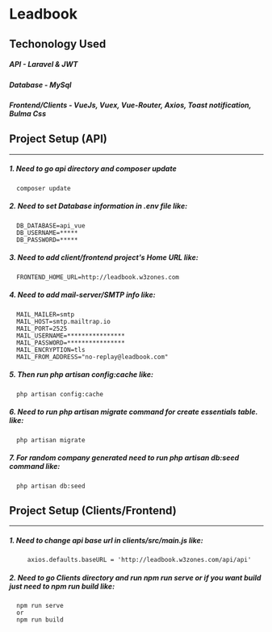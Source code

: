 # Leadbook
## Techonology Used
##### API - Laravel & JWT 
##### Database - MySql
##### Frontend/Clients - VueJs, Vuex, Vue-Router, Axios, Toast notification, Bulma Css 


## Project Setup (API)
--------------------------------------------------------------------------
##### 1. Need to go api directory and composer update
      composer update
##### 2. Need to set Database information in .env file like:
      DB_DATABASE=api_vue
      DB_USERNAME=*****
      DB_PASSWORD=*****
##### 3. Need to add client/frontend project's Home URL like: 
      FRONTEND_HOME_URL=http://leadbook.w3zones.com
##### 4. Need to add mail-server/SMTP info like: 
      MAIL_MAILER=smtp
      MAIL_HOST=smtp.mailtrap.io
      MAIL_PORT=2525
      MAIL_USERNAME=****************
      MAIL_PASSWORD=****************
      MAIL_ENCRYPTION=tls
      MAIL_FROM_ADDRESS="no-replay@leadbook.com"
##### 5. Then run php artisan config:cache like:
      php artisan config:cache
##### 6. Need to run php artisan migrate command for create essentials table. like: 
      php artisan migrate
##### 7. For random company generated need to run php artisan db:seed command like:
      php artisan db:seed


## Project Setup (Clients/Frontend)
--------------------------------------------------------------------------
##### 1. Need to change api base url in clients/src/main.js like: 
         axios.defaults.baseURL = 'http://leadbook.w3zones.com/api/api'
##### 2. Need to go Clients directory and run npm run serve or if you want build just need to npm run build like:
      npm run serve
      or
      npm run build
